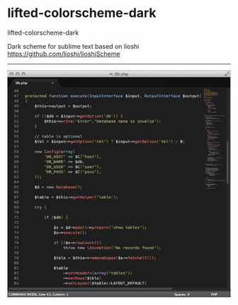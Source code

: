 lifted-colorscheme-dark
=======================

lifted-colorscheme-dark

Dark scheme for sublime text based on lioshi https://github.com/lioshi/lioshiScheme

---

![Lifted Dark](lifted-colorscheme-dark.png)
